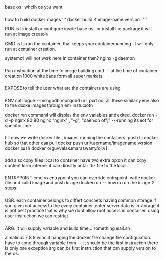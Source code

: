 base os : whcih os you want

###

how to build docker images
'''
docker build -t image-name:version .
'''

RUN is to install or configure inside base os .
or install the package
it will run at image creatoin

CMD is to run the container.
that keeps your container running.
it will only run at container creation.

systemctl will not work here in container
then?
nginx -g daemon

###

Run instruction at the time fo image building
cmd -- at the time of container creation
1000 white bags form all super markets.

###

EXPOSE
to tell the user what are the containers are using

###

ENV
catalogue --mongodb
mongobd url, port no, all these
similarly env also to the docke images through env instuciotn

docker run <container id > command
will display the env variables and exited.
docker run -d -p nginx 80:80 nginx
"nginx" , "-g", "daemon off;" ---running
its not for specific time

###

till now we write docker file , images running the containers.
push to docker hub so that other can pull
docker push url/username/imagename:version
docker push docker.io/guvvalakumaraswamy/qi:v1

###

add also copy files local to container
have two extra opton
it can copy content form internet
it can directly untar the file to the local.

###

ENTRYPOINT
cmd vs entrypoint
you can override entrypoint.
write docker file and build image and push image
docker run -- how to run the image
2 steps:

###

USR:
each container belongs to differt concpets having common storage
if you give root access to the every container ,enter server data is in storage
it is not best practice that is why we dont allow root access in container.
using user instruction we can restrict

###

ARG:
it will supply variable and build time...
something
mail.sh <to-eamo><subject-line>

almalinux
7 8 9
wihout hanging the docker file change the configuration.
have to done through variable
from ---it should be the first instruction
there is only one exception arg can be first instruction
that can supply version to the os.
